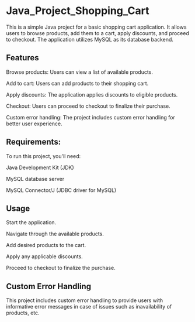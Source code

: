 # Java_Project_Shopping_Cart

This is a simple Java project for a basic shopping cart application. It allows users to browse products, add them to a cart, apply discounts, and proceed to checkout. The application utilizes MySQL as its database backend.

## Features

Browse products: Users can view a list of available products.

Add to cart: Users can add products to their shopping cart.

Apply discounts: The application applies discounts to eligible products.

Checkout: Users can proceed to checkout to finalize their purchase.

Custom error handling: The project includes custom error handling for better user experience.

## Requirements:

To run this project, you'll need:

Java Development Kit (JDK)

MySQL database server

MySQL Connector/J (JDBC driver for MySQL)


## Usage
Start the application.

Navigate through the available products.

Add desired products to the cart.

Apply any applicable discounts.

Proceed to checkout to finalize the purchase.

## Custom Error Handling

This project includes custom error handling to provide users with informative error messages in case of issues such as inavailability of products,  etc.

